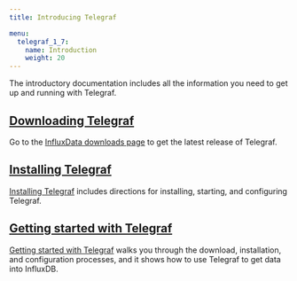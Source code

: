 ```yaml
---
title: Introducing Telegraf

menu:
  telegraf_1_7:
    name: Introduction
    weight: 20
---
```


The introductory documentation includes all the information you need to get up and running with Telegraf.

## [Downloading Telegraf](https://portal.influxdata.com/downloads)

Go to the [InfluxData downloads page](https://portal.influxdata.com/downloads) to get the latest release of Telegraf.

## [Installing Telegraf](/telegraf/v1.7/introduction/installation/)

[Installing Telegraf](/telegraf/v1.7/introduction/installation/) includes directions for installing, starting, and configuring Telegraf.

## [Getting started with Telegraf](/telegraf/v1.7/introduction/getting-started/)

[Getting started with Telegraf](/telegraf/v1.7/introduction/getting-started/) walks you through the download, installation, and configuration processes, and it shows how to use Telegraf to get data into InfluxDB.
